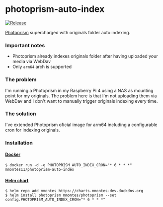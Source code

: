 # photoprism-auto-index
[![Release](https://github.com/mmontes11/photoprism-auto-index/workflows/Release/badge.svg)](https://github.com/mmontes11/photoprism-auto-index/actions?query=workflow%3ARelease)

[Photoprism](https://github.com/photoprism/photoprism) supercharged with originals folder auto indexing.


### Important notes

- Photoprism already indexes originals folder after having uploaded your media via WebDav
- Only `arm64` arch is supported 

### The problem

I'm running a Photoprism in my Raspberry Pi 4 using a NAS as mounting point for my originals. The problem here is that I'm not uploading them via WebDav and I don't want to manually trigger originals indexing every time.

### The solution

I've extended Photoprism oficial image for arm64 including a configurable cron for indexing originals.

### Installation

#### [Docker](https://hub.docker.com/repository/docker/mmontes11/photoprism-auto-index)

```
$ docker run -d -e PHOTOPRISM_AUTO_INDEX_CRON="* 6 * * *" mmontes11/photoprism-auto-index
```

#### [Helm chart](https://github.com/mmontes11/charts/tree/main/charts/photoprism)

```
$ helm repo add mmontes https://charts.mmontes-dev.duckdns.org
$ helm install photoprism mmontes/photoprism --set config.PHOTOPRISM_AUTO_INDEX_CRON="* 6 * * *"
```
